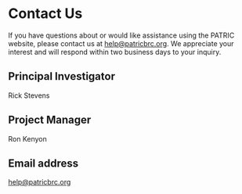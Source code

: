 # Contact Us

If you have questions about or would like assistance using the PATRIC website, please contact us at [help@patricbrc.org](mailto:help@patricbrc.org).
We appreciate your interest and will respond within two business days to your inquiry.

## Principal Investigator
Rick Stevens

## Project Manager
Ron Kenyon

## Email address
[help@patricbrc.org](mailto:help@patricbrc.org)

